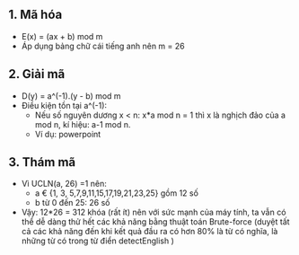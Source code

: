 ## 1. Mã hóa
- E(x) = (ax + b) mod m
- Áp dụng bảng chữ cái tiếng anh nên m = 26
  
## 2. Giải mã
- D(y) = a^(-1).(y - b) mod m
- Điều kiện tồn tại a^(-1):
    + Nếu số nguyên dương x < n: x*a mod n = 1 thì x là nghịch đảo của a mod n, kí hiệu: a-1 mod n.
    + Ví dụ: powerpoint

## 3. Thám mã
- Vì UCLN(a, 26) =1 nên:
  + a € {1, 3, 5,7,9,11,15,17,19,21,23,25} gồm 12 số
  + b từ 0 đến 25: 26 số
- Vậy: 12*26 = 312 khóa (rất ít) nên với sức mạnh của máy tính, ta vẫn có thể dễ dàng thử hết các khả năng bằng thuật toán Brute-force (duyệt tất cả các khả năng đến khi kết quả đầu ra có hơn 80% là từ có nghĩa, là những từ có trong từ điển detectEnglish )
